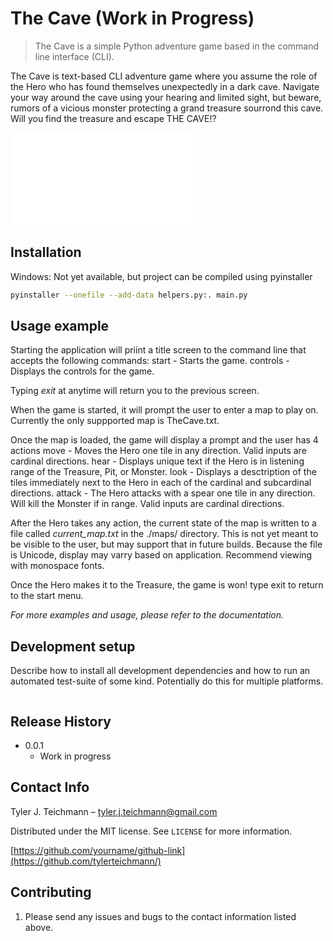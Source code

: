 # The Cave (Work in Progress)
> The Cave is a simple Python adventure game based in the command line interface (CLI).

The Cave is text-based CLI adventure game where you assume the role of the Hero who has found themselves unexpectedly in a dark cave. Navigate your way around the cave using your hearing and limited sight, but beware, rumors of a vicious monster protecting a grand treasure sourrond this cave. Will you find the treasure and escape THE CAVE!?

![](the_cave/static/title/screen.txt)

## Installation

Windows: Not yet available, but project can be compiled using pyinstaller

```sh
pyinstaller --onefile --add-data helpers.py:. main.py
```

## Usage example

Starting the application will priint a title screen to the command line that accepts the following commands:
start - Starts the game.
controls - Displays the controls for the game.

Typing _exit_ at anytime will return you to the previous screen.

When the game is started, it will prompt the user to enter a map to play on. Currently the only suppported map is TheCave.txt.

Once the map is loaded, the game will display a prompt and the user has 4 actions
move <direction> - Moves the Hero one tile in any direction. Valid inputs are cardinal directions.
hear - Displays unique text if the Hero is in listening range of the Treasure, Pit, or Monster.
look - Displays a desctription of the tiles immediately next to the Hero in each of the cardinal and subcardinal directions.
attack <direction> - The Hero attacks with a spear one tile in any direction. Will kill the Monster if in range. Valid inputs are cardinal directions.

After the Hero takes any action, the current state of the map is written to a file called _current_map.txt_ in the ./maps/ directory. This is not yet meant to be visible to the user, but may support that in future builds. Because the file is Unicode, display may varry based on application. Recommend viewing with monospace fonts.

Once the Hero makes it to the Treasure, the game is won! type exit to return to the start menu.

_For more examples and usage, please refer to the documentation._

## Development setup

Describe how to install all development dependencies and how to run an automated test-suite of some kind. Potentially do this for multiple platforms.

```sh

```

## Release History

* 0.0.1
    * Work in progress

## Contact Info

Tyler J. Teichmann – tyler.j.teichmann@gmail.com

Distributed under the MIT license. See ``LICENSE`` for more information.

[https://github.com/yourname/github-link](https://github.com/tylerteichmann/)

## Contributing

1. Please send any issues and bugs to the contact information listed above.
